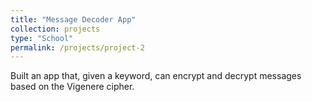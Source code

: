 ```yaml
---
title: "Message Decoder App"
collection: projects
type: "School"
permalink: /projects/project-2
---
```


Built an app that, given a keyword, can encrypt and decrypt messages based on the Vigenere cipher.

<!-- Heading 1
======

Heading 2
======

Heading 3
====== -->
